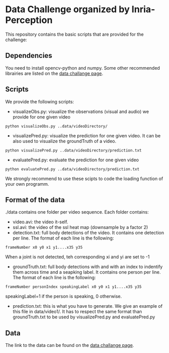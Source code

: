 # Data Challenge organized by Inria-Perception

This repository contains the basic scripts that are provided for the challenge:

## Dependencies
You need to install opencv-python and  numpy. Some other recommended librairies are listed on the [data challange page](https://team.inria.fr/perception/research/data-challenge/).   

## Scripts
We provide the following scripts:
* visualizeObs.py: visualize the observations (visual and audio) we provide for one given video
```
python visualizeObs.py ..data/videoDirectory/
```
* visualizePred.py: visualize the prediction for one given video. It can be also used to visualize the groundTruth of a video.
```
python visualizePred.py ..data/videoDirectory/prediction.txt
```
* evaluatePred.py: evaluate the prediction for one given video
```
python evaluatePred.py ..data/videoDirectory/prediction.txt
```

We strongly recommend to use these scipts to code the loading function of your own programm.


## Format of the data
./data contains one folder per video sequence. Each folder contains:

* video.avi: the video it-self.
* ssl.avi: the video of the ssl heat map (downsample by a factor 2)
* detection.txt: full body detections of the video. It contains one detection per line. The format of each line is the following:
```
frameNumber x0 y0 x1 y1....x35 y35 
```
When a joint is not detected, teh corresponding  xi and yi are set to -1

* groundTruth.txt: full body detections with and with an index to indentify them across time and a seapking label. It contains one person per line. The format of each line is the following:
```
frameNumber personIndex speakingLabel x0 y0 x1 y1....x35 y35 
```
speakingLabel=1 if the person is speaking, 0 otherwise. 

* prediction.txt: this is what you have to generate. We give an example of this file in data/video1/. It has to respect the same format than groundTruth.txt to be used by visualizePred.py and evaluatePred.py 

## Data
The link to the data can be found on the [data challange page](https://team.inria.fr/perception/research/data-challenge/).